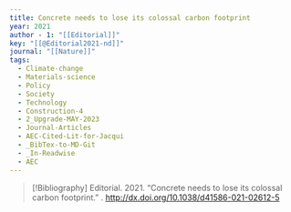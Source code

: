 ```yaml
---
title: Concrete needs to lose its colossal carbon footprint
year: 2021
author - 1: "[[Editorial]]"
key: "[[@Editorial2021-nd]]"
journal: "[[Nature]]"
tags:
  - Climate-change
  - Materials-science
  - Policy
  - Society
  - Technology
  - Construction-4
  - 2_Upgrade-MAY-2023
  - Journal-Articles
  - AEC-Cited-Lit-for-Jacqui
  - _BibTex-to-MD-Git
  - _In-Readwise
  - AEC
---
```


> [!Bibliography]
> Editorial. 2021. “Concrete needs to lose its colossal carbon footprint.” . http://dx.doi.org/10.1038/d41586-021-02612-5